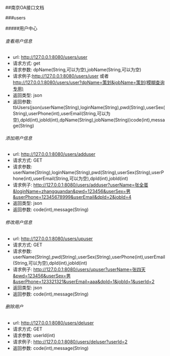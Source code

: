 ##南京OA接口文档

###users

#####用户中心
###### 查看用户信息

* url: http://127.0.0.1:8080/users/user
* 请求方式: get
* 请求参数: dpName(String,可以为空),jobName(String,可以为空)
* 请求例子:http://127.0.0.1:8080/users/user  或者  http://127.0.0.1:8080/users/user?dpName=策划&jobName=策划(模糊查询专用)
* 返回类型: json
* 返回参数: tbUsers(json(userName(String),loginName(String),pwd(String),userSex(String),userPhone(int),userEmail(String,可以为空),dpId(int),jobId(int),dpName(String),jobName(String))code(int),message(String)

###### 添加用户信息
* url: http://127.0.0.1:8080/users/adduser
* 请求方式: GET
* 请求参数: userName(String),loginName(String),pwd(String),userSex(String),userPhone(int),userEmail(String,可以为空),dpId(int),jobId(int)
* 请求例子: http://127.0.0.1:8080/users/adduser?userName=张全蛋&loginName=zhangquandan&pwd=123456&userSex=男&userPhone=12345678999&userEmail&dpId=2&jobId=4
* 返回类型: json
* 返回参数: code(int),message(String)
###### 修改用户信息
* url: http://127.0.0.1:8080/users/upuser
* 请求方式: GET
* 请求参数: userName(String),pwd(String),userSex(String),userPhone(int),userEmail(String,可以为空),dpId(int),jobId(int)
* 请求例子: http://127.0.0.1:8080/users/upuser?userName=张四天&pwd=123456&userSex=男&userPhone=123321321&userEmail=aaa&dpId=1&jobId=1&userId=2
* 返回类型: json
* 返回参数: code(int),message(String)
###### 删除用户
* url: http://127.0.0.1:8080/users/deluser
* 请求方式: GET
* 请求参数: userId(int)
* 请求例子: http://127.0.0.1:8080/users/deluser?userId=2
* 返回参数: code(int),message(String)